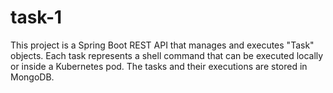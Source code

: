 # task-1
 This project is a Spring Boot REST API that manages and executes "Task" objects.   Each task represents a shell command that can be executed locally or inside a Kubernetes pod.   The tasks and their executions are stored in MongoDB.

